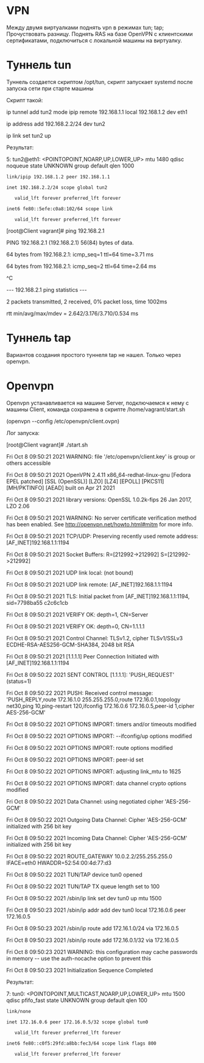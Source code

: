 # VPN

Между двумя виртуалками поднять vpn в режимах
tun;
tap; Прочуствовать разницу.
Поднять RAS на базе OpenVPN с клиентскими сертификатами, подключиться с локальной машины на виртуалку.


# Туннель tun

Туннель создается скриптом /opt/tun, скрипт запускает systemd после запуска сети при старте машины

Скрипт такой:

ip tunnel add tun2 mode ipip remote 192.168.1.1 local 192.168.1.2 dev eth1

ip address add 192.168.2.2/24 dev tun2

ip link set tun2 up


Результат:

5: tun2@eth1: <POINTOPOINT,NOARP,UP,LOWER_UP> mtu 1480 qdisc noqueue state UNKNOWN group default qlen 1000

    link/ipip 192.168.1.2 peer 192.168.1.1

    inet 192.168.2.2/24 scope global tun2

       valid_lft forever preferred_lft forever

    inet6 fe80::5efe:c0a8:102/64 scope link

       valid_lft forever preferred_lft forever

[root@Client vagrant]# ping 192.168.2.1

PING 192.168.2.1 (192.168.2.1) 56(84) bytes of data.

64 bytes from 192.168.2.1: icmp_seq=1 ttl=64 time=3.71 ms

64 bytes from 192.168.2.1: icmp_seq=2 ttl=64 time=2.64 ms

^C

--- 192.168.2.1 ping statistics ---

2 packets transmitted, 2 received, 0% packet loss, time 1002ms

rtt min/avg/max/mdev = 2.642/3.176/3.710/0.534 ms




# Туннель tap

Вариантов создания простого туннеля tap не нашел. Только через openvpn.

# Openvpn

Openvpn устанавливается на машине Server, подключаемся к нему с машины Client, команда сохранена в скрипте /home/vagrant/start.sh 

(openvpn --config /etc/openvpn/client.ovpn)
 
Лог запуска:

[root@Client vagrant]# ./start.sh

Fri Oct  8 09:50:21 2021 WARNING: file '/etc/openvpn/client.key' is group or others accessible

Fri Oct  8 09:50:21 2021 OpenVPN 2.4.11 x86_64-redhat-linux-gnu [Fedora EPEL patched] [SSL (OpenSSL)] [LZO] [LZ4] [EPOLL] [PKCS11] [MH/PKTINFO] [AEAD] built on Apr 21 2021

Fri Oct  8 09:50:21 2021 library versions: OpenSSL 1.0.2k-fips  26 Jan 2017, LZO 2.06

Fri Oct  8 09:50:21 2021 WARNING: No server certificate verification method has been enabled.  See http://openvpn.net/howto.html#mitm for more info.

Fri Oct  8 09:50:21 2021 TCP/UDP: Preserving recently used remote address: [AF_INET]192.168.1.1:1194

Fri Oct  8 09:50:21 2021 Socket Buffers: R=[212992->212992] S=[212992->212992]

Fri Oct  8 09:50:21 2021 UDP link local: (not bound)

Fri Oct  8 09:50:21 2021 UDP link remote: [AF_INET]192.168.1.1:1194

Fri Oct  8 09:50:21 2021 TLS: Initial packet from [AF_INET]192.168.1.1:1194, sid=7798ba55 c2c6c1cb

Fri Oct  8 09:50:21 2021 VERIFY OK: depth=1, CN=Server

Fri Oct  8 09:50:21 2021 VERIFY OK: depth=0, CN=1.1.1.1

Fri Oct  8 09:50:21 2021 Control Channel: TLSv1.2, cipher TLSv1/SSLv3 ECDHE-RSA-AES256-GCM-SHA384, 2048 bit RSA

Fri Oct  8 09:50:21 2021 [1.1.1.1] Peer Connection Initiated with [AF_INET]192.168.1.1:1194

Fri Oct  8 09:50:22 2021 SENT CONTROL [1.1.1.1]: 'PUSH_REQUEST' (status=1)

Fri Oct  8 09:50:22 2021 PUSH: Received control message: 'PUSH_REPLY,route 172.16.1.0 255.255.255.0,route 172.16.0.1,topology net30,ping 10,ping-restart 120,ifconfig 172.16.0.6 172.16.0.5,peer-id 1,cipher AES-256-GCM'

Fri Oct  8 09:50:22 2021 OPTIONS IMPORT: timers and/or timeouts modified

Fri Oct  8 09:50:22 2021 OPTIONS IMPORT: --ifconfig/up options modified

Fri Oct  8 09:50:22 2021 OPTIONS IMPORT: route options modified

Fri Oct  8 09:50:22 2021 OPTIONS IMPORT: peer-id set

Fri Oct  8 09:50:22 2021 OPTIONS IMPORT: adjusting link_mtu to 1625

Fri Oct  8 09:50:22 2021 OPTIONS IMPORT: data channel crypto options modified

Fri Oct  8 09:50:22 2021 Data Channel: using negotiated cipher 'AES-256-GCM'

Fri Oct  8 09:50:22 2021 Outgoing Data Channel: Cipher 'AES-256-GCM' initialized with 256 bit key

Fri Oct  8 09:50:22 2021 Incoming Data Channel: Cipher 'AES-256-GCM' initialized with 256 bit key

Fri Oct  8 09:50:22 2021 ROUTE_GATEWAY 10.0.2.2/255.255.255.0 IFACE=eth0 HWADDR=52:54:00:4d:77:d3

Fri Oct  8 09:50:22 2021 TUN/TAP device tun0 opened

Fri Oct  8 09:50:22 2021 TUN/TAP TX queue length set to 100

Fri Oct  8 09:50:22 2021 /sbin/ip link set dev tun0 up mtu 1500

Fri Oct  8 09:50:23 2021 /sbin/ip addr add dev tun0 local 172.16.0.6 peer 172.16.0.5

Fri Oct  8 09:50:23 2021 /sbin/ip route add 172.16.1.0/24 via 172.16.0.5

Fri Oct  8 09:50:23 2021 /sbin/ip route add 172.16.0.1/32 via 172.16.0.5

Fri Oct  8 09:50:23 2021 WARNING: this configuration may cache passwords in memory -- use the auth-nocache option to prevent this

Fri Oct  8 09:50:23 2021 Initialization Sequence Completed


Результат:

7: tun0: <POINTOPOINT,MULTICAST,NOARP,UP,LOWER_UP> mtu 1500 qdisc pfifo_fast state UNKNOWN group default qlen 100

    link/none

    inet 172.16.0.6 peer 172.16.0.5/32 scope global tun0

       valid_lft forever preferred_lft forever

    inet6 fe80::c0f5:29fd:a8bb:fec3/64 scope link flags 800

       valid_lft forever preferred_lft forever
